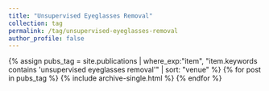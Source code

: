 ```yaml
---
title: "Unsupervised Eyeglasses Removal"
collection: tag
permalink: /tag/unsupervised-eyeglasses-removal
author_profile: false
---
```

{% assign pubs_tag = site.publications | where_exp:"item", "item.keywords contains 'unsupervised eyeglasses removal'" | sort: "venue" %}
{% for post in pubs_tag %}
  {% include archive-single.html %}
{% endfor %}